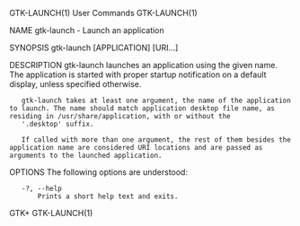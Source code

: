GTK-LAUNCH(1)                                                                                 User Commands                                                                                 GTK-LAUNCH(1)

NAME
       gtk-launch - Launch an application

SYNOPSIS
       gtk-launch [APPLICATION] [URI...]

DESCRIPTION
       gtk-launch launches an application using the given name. The application is started with proper startup notification on a default display, unless specified otherwise.

       gtk-launch takes at least one argument, the name of the application to launch. The name should match application desktop file name, as residing in /usr/share/application, with or without the
       '.desktop' suffix.

       If called with more than one argument, the rest of them besides the application name are considered URI locations and are passed as arguments to the launched application.

OPTIONS
       The following options are understood:

       -?, --help
           Prints a short help text and exits.

GTK+                                                                                                                                                                                        GTK-LAUNCH(1)
